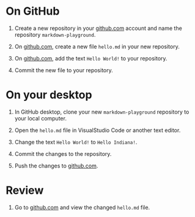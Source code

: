
# On GitHub

1. Create a new repository in your [github.com](https://github.com) account and name the repository `markdown-playground`.

2. On [github.com](https://github.com), create a new file `hello.md` in your new repository.

3. On [github.com](https://github.com), add the text `Hello World!` to your repository.

4. Commit the new file to your repository.

# On your desktop

1. In GitHub desktop, clone your new `markdown-playground` repository to your local computer.

2. Open the `hello.md` file in VisualStudio Code or another text editor.

3. Change the text `Hello World!` to `Hello Indiana!`.

4. Commit the changes to the repository.

5. Push the changes to [github.com](https://github.com).


# Review

1. Go to [github.com](https://github.com) and view the changed `hello.md` file.
